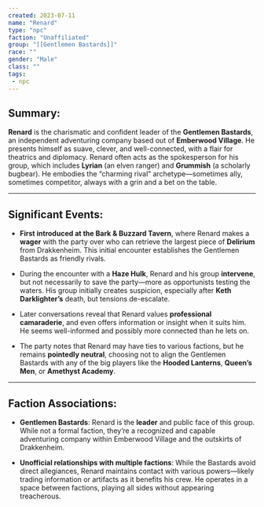 ```yaml
---
created: 2023-07-11
name: "Renard"
type: "npc"
faction: "Unaffiliated"
group: "[[Gentlemen Bastards]]"
race: ""
gender: "Male"
class: ""
tags:
 - npc
---
```

## Summary:

**Renard** is the charismatic and confident leader of the **Gentlemen Bastards**, an independent adventuring company based out of **Emberwood Village**. He presents himself as suave, clever, and well-connected, with a flair for theatrics and diplomacy. Renard often acts as the spokesperson for his group, which includes **Lyrian** (an elven ranger) and **Grummish** (a scholarly bugbear). He embodies the “charming rival” archetype—sometimes ally, sometimes competitor, always with a grin and a bet on the table.

---

## Significant Events:

- **First introduced at the Bark & Buzzard Tavern**, where Renard makes a **wager** with the party over who can retrieve the largest piece of **Delirium** from Drakkenheim. This initial encounter establishes the Gentlemen Bastards as friendly rivals​.
    
- During the encounter with a **Haze Hulk**, Renard and his group **intervene**, but not necessarily to save the party—more as opportunists testing the waters. His group initially creates suspicion, especially after **Keth Darklighter’s** death, but tensions de-escalate​.
    
- Later conversations reveal that Renard values **professional camaraderie**, and even offers information or insight when it suits him. He seems well-informed and possibly more connected than he lets on.
    
- The party notes that Renard may have ties to various factions, but he remains **pointedly neutral**, choosing not to align the Gentlemen Bastards with any of the big players like the **Hooded Lanterns**, **Queen’s Men**, or **Amethyst Academy**.
    

---

## Faction Associations:

- **Gentlemen Bastards**: Renard is the **leader** and public face of this group. While not a formal faction, they’re a recognized and capable adventuring company within Emberwood Village and the outskirts of Drakkenheim.
    
- **Unofficial relationships with multiple factions**: While the Bastards avoid direct allegiances, Renard maintains contact with various powers—likely trading information or artifacts as it benefits his crew. He operates in a space between factions, playing all sides without appearing treacherous.
